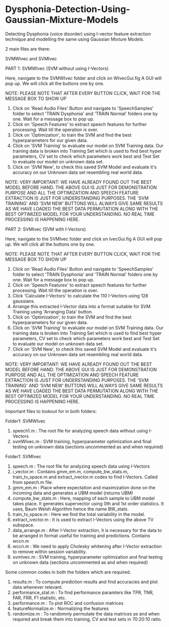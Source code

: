 # Dysphonia-Detection-Using-Gaussian-Mixture-Models
Detecting Dysphonia (voice disorder) using I-vector feature extraction technique and modelling the same using Gaussian Mixture Models.

2 main files are there:

SVMWIvec and SVMIvec

PART 1: SVMWIvec (SVM without using I-Vectors)

Here, navigate to the SVMWIvec folder and click on WIvecGui.fig
A GUI will pop up. We will click all the buttons one by one. 

NOTE: PLEASE NOTE THAT AFTER EVERY BUTTON CLICK, WAIT FOR THE MESSAGE BOX TO SHOW UP

1. Click on 'Read Audio Files' Button and navigate to 'SpeechSamples' folder to select 'TRAIN Dysphonia' and 'TRAIN Normal' folders one by one.
   Wait for a message box to pop up.
2. Click on 'Speech Features' to extract speech features for further processing. Wait till the operation is over.
3. Click on 'Optimization', to train the SVM and find the best hyperparameters for our given data.
4. Click on 'SVM Training' to evaluate our model on SVM Training data. Our training data is broken into Training Set which is used to find best
   hyper parameters, CV set to check which parameters work best and Test Set to evaluate our model on unknown data set.
5. Click on 'SVM New', to check this saved SVM Model and evaluate it's accuracy on our Unknown data set resembling real world data.

NOTE: VERY IMPORTANT: WE HAVE ALREADY FOUND OUT THE BEST MODEL BEFORE HAND. THE ABOVE GUI IS JUST FOR DEMONSTRATION PURPOSE AND ALL THE OPTIMIZATION
AND SPEECH FEATURE EXTRACTION IS JUST FOR UNDERSTANDING PURPOSES. THE 'SVM TRAINING' AND 'SVM NEW' BUTTONS WILL ALWAYS GIVE SAME RESULTS AS WE HAVE LOADED
THE BEST DATA PERMUTATION ALONG WITH THE BEST OPTIMIZED MODEL FOR YOUR UNDERSTANDING. NO REAL TIME PROCESSING IS HAPPENING HERE. 


PART 2: SVMIvec (SVM with I-Vectors)

Here, navigate to the SVMIvec folder and click on IvecGui.fig
A GUI will pop up. We will click all the buttons one by one. 

NOTE: PLEASE NOTE THAT AFTER EVERY BUTTON CLICK, WAIT FOR THE MESSAGE BOX TO SHOW UP

1. Click on 'Read Audio Files' Button and navigate to 'SpeechSamples' folder to select 'TRAIN Dysphonia' and 'TRAIN Normal' folders one by one.
   Wait for a message box to pop up.
2. Click on 'Speech Features' to extract speech features for further processing. Wait till the operation is over.
3. Click 'Calculate I-Vectors' to calculate the 110 I-Vectors using 128 gaussians.
4. Arrange this extracted I-Vector data into a format suitable for SVM Training using 'Arranging Data' button.
5. Click on 'Optimization', to train the SVM and find the best hyperparameters for our given data.
6. Click on 'SVM Training' to evaluate our model on SVM Training data. Our training data is broken into Training Set which is used to find best
   hyper parameters, CV set to check which parameters work best and Test Set to evaluate our model on unknown data set.
7. Click on 'SVM New', to check this saved SVM Model and evaluate it's accuracy on our Unknown data set resembling real world data.

NOTE: VERY IMPORTANT: WE HAVE ALREADY FOUND OUT THE BEST MODEL BEFORE HAND. THE ABOVE GUI IS JUST FOR DEMONSTRATION PURPOSE AND ALL THE OPTIMIZATION
AND SPEECH FEATURE EXTRACTION IS JUST FOR UNDERSTANDING PURPOSES. THE 'SVM TRAINING' AND 'SVM NEW' BUTTONS WILL ALWAYS GIVE SAME RESULTS AS WE HAVE LOADED
THE BEST DATA PERMUTATION ALONG WITH THE BEST OPTIMIZED MODEL FOR YOUR UNDERSTANDING. NO REAL TIME PROCESSING IS HAPPENING HERE. 


Important files to lookout for in both folders:

Folder1: SVMWIvec
1. speech1.m     	: The root file for analyzing speech data without using I-Vectors
2. svmWIvec.m		: SVM training, hyperparameter optimization and final testing on unknown data (sections uncommented as and when required)

Folder1: SVMIvec 
1. speech.m		: The root file for analyzing speech data using I-Vectors
2. i_vector.m		: Contains gmm_em.m, compute_bw_stats.m, train_tv_space.m and extract_ivector.m codes to find I-Vectors. Called from speech.m file.
3. gmm_em.m		: Place where expectation and maximization done on the incoming data and generates a UBM model (returns UBM)
4. compute_bw_stats.m	: Here, mapping of each sample to UBM model takes place. It generates supervector using 0th and 1st order statistics. 
                          It uses, Baum Welsh Algorithm hence the name BW_stats.
5. train_tv_space.m	: Here we find the total variability in the model.
6. extract_ivector.m	: It is used to extract I-Vectors using the above TV subspace.
7. data_arrange.m	: After I-Vector extraction, it is necessary for the data to be arranged in format useful for training and predictions. Contains wccn.m
8. wccn.m		: We need to apply Cholesky whitening after I-Vector extraction to remove within session variability.
9. svmIvec.m		: SVM training, hyperparameter optimization and final testing on unknown data (sections uncommented as and when required)

Some common codes in both the folders which are required.
1. results.m		: To compute prediction results and find accuracies and plot data whenever relevant.
2. performance_stat.m	: To find performance paramters like TPR, TNR, FAR, FRR, F1 statistic, etc.
3. performance.m	: To plot ROC and confusion matrices
4. featureNormalize.m	: Normalizing the features
5. randomize.m		: To randomnly permutate the data matrices as and when required and break them into training, CV and test sets in 70:20:10 ratio.

